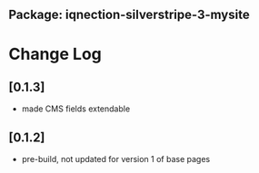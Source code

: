 ## Package: iqnection-silverstripe-3-mysite
# Change Log

## [0.1.3]
- made CMS fields extendable

## [0.1.2]
- pre-build, not updated for version 1 of base pages